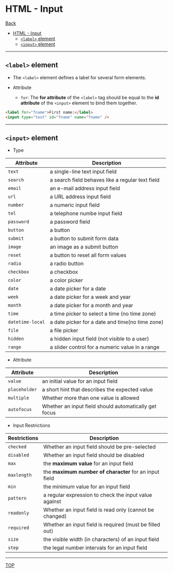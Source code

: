 # HTML - Input

[Back](./index.md)

- [HTML - Input](#html---input)
  - [`<label>` element](#label-element)
  - [`<input>` element](#input-element)

---

## `<label>` element

- The `<label>` element defines a label for several form elements.

- Attribute

  - `for`: The **for attribute** of the `<label>` tag should be equal to the **id attribute** of the `<input>` element to bind them together.

```html
<label for="fname">First name:</label>
<input type="text" id="fname" name="fname" />
```

---

## `<input>` element

- Type

| Attribute        | Description                                      |
| ---------------- | ------------------------------------------------ |
| `text`           | a single-line text input field                   |
| `search`         | a search field behaves like a regular text field |
| `email`          | an e-mail address input field                    |
| `url`            | a URL address input field                        |
| `number`         | a numeric input field                            |
| `tel`            | a telephone numbe input field                    |
| `password`       | a password field                                 |
| `button`         | a button                                         |
| `submit`         | a button to submit form data                     |
| `image`          | an image as a submit button                      |
| `reset`          | a button to reset all form values                |
| `radio`          | a radio button                                   |
| `checkbox`       | a checkbox                                       |
| `color`          | a color picker                                   |
| `date`           | a date picker for a date                         |
| `week`           | a date picker for a week and year                |
| `month`          | a date picker for a month and year               |
| `time`           | a time picker to select a time (no time zone)    |
| `datetime-local` | a date picker for a date and time(no time zone)  |
| `file`           | a file picker                                    |
| `hidden`         | a hidden input field (not visible to a user)     |
| `range`          | a slider control for a numeric value in a range  |

- Attribute

| Attribute     | Description                                           |
| ------------- | ----------------------------------------------------- |
| `value`       | an initial value for an input field                   |
| `placeholder` | a short hint that describes the expected value        |
| `multiple`    | Whether more than one value is allowed                |
| `autofocus`   | Whether an input field should automatically get focus |

- Input Restrictions

| Restrictions | Description                                             |
| ------------ | ------------------------------------------------------- |
| `checked`    | Whether an input field should be pre-selected           |
| `disabled`   | Whether an input field should be disabled               |
| `max`        | the **maximum value** for an input field                |
| `maxlength`  | the **maximum number of character** for an input field  |
| `min`        | the minimum value for an input field                    |
| `pattern`    | a regular expression to check the input value against   |
| `readonly`   | Whether an input field is read only (cannot be changed) |
| `required`   | Whether an input field is required (must be filled out) |
| `size`       | the visible width (in characters) of an input field     |
| `step`       | the legal number intervals for an input field           |

---

[TOP](#html---input)
